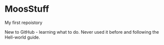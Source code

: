 # MoosStuff
My first repoistory

New to GitHub - learning what to do. Never used it before and following the Hell-world guide.
